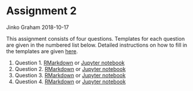 Assignment 2
================
Jinko Graham
2018-10-17

This assignment consists of four questions. Templates for each question are given in the numbered list below. Detailed instructions on how to fill in the templates are given [here](https://github.com/SFUStatgen/RforStat2/blob/master/SFUStat305/Assignments/Instructions/instructions.md).

1.  Question 1. [RMarkdown](https://github.com/SFUStatgen/RforStat2/blob/master/SFUStat305/Assignments/A2/A2Q1.Rmd) or [Jupyter notebook](https://github.com/SFUStatgen/RforStat2/blob/master/SFUStat305/Assignments/A2/A2Q1.ipynb)
2.  Question 2. [RMarkdown](https://github.com/SFUStatgen/RforStat2/blob/master/SFUStat305/Assignments/A2/A2Q2.Rmd) or [Jupyter notebook](https://github.com/SFUStatgen/RforStat2/blob/master/SFUStat305/Assignments/A2/A2Q2.ipynb)
3.  Question 3. [RMarkdown](https://github.com/SFUStatgen/RforStat2/blob/master/SFUStat305/Assignments/A2/A2Q3.Rmd) or [Jupyter notebook](https://github.com/SFUStatgen/RforStat2/blob/master/SFUStat305/Assignments/A2/A2Q3.ipynb)
4.  Question 4. [RMarkdown](https://github.com/SFUStatgen/RforStat2/blob/master/SFUStat305/Assignments/A2/A2Q4.Rmd) or [Jupyter notebook](https://github.com/SFUStatgen/RforStat2/blob/master/SFUStat305/Assignments/A2/A2Q4.ipynb)
